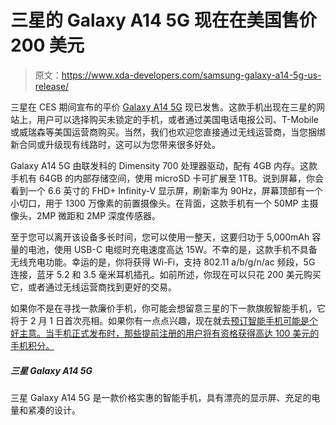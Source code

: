 # 三星的 Galaxy A14 5G 现在在美国售价 200 美元

> 原文：<https://www.xda-developers.com/samsung-galaxy-a14-5g-us-release/>

三星在 CES 期间宣布的平价 [Galaxy A14 5G](https://www.xda-developers.com/samsung-galaxy-a14-5g-release/) 现已发售。这款手机出现在三星的网站上，用户可以选择购买未锁定的手机，或者通过美国电话电报公司、T-Mobile 或威瑞森等美国运营商购买。当然，我们也欢迎您直接通过无线运营商，当您捆绑新合同或升级现有线路时，这可以为您带来很多好处。

Galaxy A14 5G 由联发科的 Dimensity 700 处理器驱动，配有 4GB 内存。这款手机有 64GB 的内部存储空间，使用 microSD 卡可扩展至 1TB。说到屏幕，你会看到一个 6.6 英寸的 FHD+ Infinity-V 显示屏，刷新率为 90Hz，屏幕顶部有一个小切口，用于 1300 万像素的前置摄像头。在背面，这款手机有一个 50MP 主摄像头，2MP 微距和 2MP 深度传感器。

至于您可以离开该设备多长时间，您可以使用一整天，这要归功于 5,000mAh 容量的电池，使用 USB-C 电缆时充电速度高达 15W。不幸的是，这款手机不具备无线充电功能。幸运的是，你将获得 Wi-Fi，支持 802.11 a/b/g/n/ac 频段，5G 连接，蓝牙 5.2 和 3.5 毫米耳机插孔。如前所述，你现在可以只花 200 美元购买它，或者通过无线运营商找到更好的交易。

如果你不是在寻找一款廉价手机，你可能会想留意三星的下一款旗舰智能手机，它将于 2 月 1 日首次亮相。如果你有一点点兴趣，现在就去[预订智能手机可能是个好主意。当手机正式发布时，那些提前注册的用户将有资格获得高达 100 美元的手机积分。](https://www.xda-developers.com/how-to-reserve-the-samsung-galaxy-s23/)

##### 三星 Galaxy A14 5G

三星 Galaxy A14 5G 是一款价格实惠的智能手机，具有漂亮的显示屏、充足的电量和紧凑的设计。